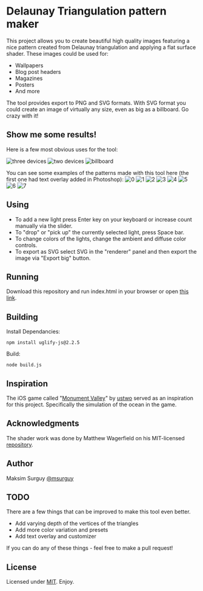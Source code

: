 # Delaunay Triangulation pattern maker

This project allows you to create beautiful high quality images featuring a nice pattern created from Delaunay triangulation and applying a flat surface shader. These images could be used for:

- Wallpapers
- Blog post headers
- Magazines
- Posters
- And more

The tool provides export to PNG and SVG formats. With SVG format you could create an image of virtually any size, even as big as a billboard. Go crazy with it!

## Show me some results!

Here is a few most obvious uses for the tool:

![three devices](https://raw.github.com/msurguy/triangles/master/examples/three-devices.png)
![two devices](https://raw.github.com/msurguy/triangles/master/examples/two-devices.png)
![billboard](https://raw.github.com/msurguy/triangles/master/examples/billboard.png)

You can see some examples of the patterns made with this tool here (the first one had text overlay added in Photoshop):
![0](https://raw.github.com/msurguy/triangles/master/examples/0.jpg)
![1](https://raw.github.com/msurguy/triangles/master/examples/1.jpg)
![2](https://raw.github.com/msurguy/triangles/master/examples/2.jpg)
![3](https://raw.github.com/msurguy/triangles/master/examples/3.jpg)
![4](https://raw.github.com/msurguy/triangles/master/examples/4.jpg)
![5](https://raw.github.com/msurguy/triangles/master/examples/5.jpg)
![6](https://raw.github.com/msurguy/triangles/master/examples/6.jpg)
![7](https://raw.github.com/msurguy/triangles/master/examples/7.jpg)

## Using

- To add a new light press Enter key on your keyboard or increase count manually via the slider.
- To "drop" or "pick up" the currently selected light, press Space bar.
- To change colors of the lights, change the ambient and diffuse color controls.
- To export as SVG select SVG in the "renderer" panel and then export the image via "Export big" button.

## Running

Download this repository and run index.html in your browser or open [this link](http://msurguy.github.com/triangles/).

## Building

Install Dependancies:

    npm install uglify-js@2.2.5

Build:

    node build.js

## Inspiration

The iOS game called "[Monument Valley][monument]" by [ustwo][ustwo] served as an inspiration for this project. Specifically the simulation of the ocean in the game.

## Acknowledgments

The shader work was done by Matthew Wagerfield on his MIT-licensed [repository][repository].

## Author

Maksim Surguy [@msurguy][msurguy]

## TODO

There are a few things that can be improved to make this tool even better.

- Add varying depth of the vertices of the triangles
- Add more color variation and presets
- Add text overlay and customizer

If you can do any of these things - feel free to make a pull request!

## License

Licensed under [MIT][mit]. Enjoy.

[repository]: https://github.com/wagerfield/flat-surface-shader
[msurguy]: http://twitter.com/msurguy
[mit]: http://www.opensource.org/licenses/mit-license.php
[monument]: http://www.monumentvalleygame.com/
[ustwo]: http://ustwo.com/
